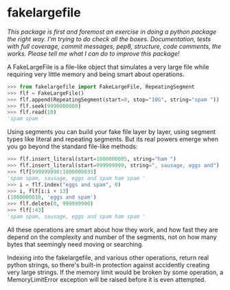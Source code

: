 fakelargefile
=============

*This package is first and foremost an exercise in doing a python package
*the right way*. I'm trying to do check all the boxes. Documentation, tests
with full coverage, commit messages, pep8, structure, code comments, 
the works. Please tell me what I can do to improve this package!*

A FakeLargeFile is a file-like object that simulates a very large file while
requiring very little memory and being smart about operations.

```python
>>> from fakelargefile import FakeLargeFile, RepeatingSegment
>>> flf = FakeLargeFile()
>>> flf.append(RepeatingSegment(start=0, stop="10G", string="spam "))
>>> flf.seek(9990000000)
>>> flf.read(10)
'spam spam '
```

Using segments you can build your fake file layer by layer, using segment 
types like literal and repeating segments. But its real powers emerge when
you go beyond the standard file-like methods:


```python
>>> flf.insert_literal(start=1000000005, string="ham ")
>>> flf.insert_literal(start=999999999, string=", sausage, eggs and")
>>> flf[999999990:1000000033]
'spam spam, sausage, eggs and spam ham spam '
>>> i = flf.index("eggs and spam", 0)
>>> i, flf[i:i + 13]
(1000000010, 'eggs and spam')
>>> flf.delete(0, 999999990)
>>> flf[:43]
'spam spam, sausage, eggs and spam ham spam '
```

All these operations are smart about how they work, and how fast they are
depend on the complexity and number of the segments, not on how many bytes
that seemingly need moving or searching.

Indexing into the fakelargefile, and various other operations, return real 
python strings, so there's built-in protection against accidently creating
very large strings. If the memory limit would be broken by some operation,
a MemoryLimitError exception will be raised before it is even attempted.


